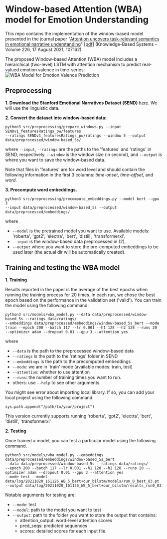 # Window-based Attention (WBA) model for Emotion Understanding

This repo contains the implementation of the window-based model presented in the journal paper "[Attention uncovers task-relevant semantics in emotional narrative understanding](https://www.sciencedirect.com/science/article/abs/pii/S0950705121004251)" \[[pdf](https://www.dropbox.com/s/mhmbaq1meeb2lva/Narrative-WBA-KB21.pdf?dl=0)\] (Knowledge-Based Systems - Volume 226, 17 August 2021, 107162)

The proposed Window-based Attention (WBA) model includes a hierarchical (two-level) LSTM with attention mechanism to predict real-valued emotion valence in time-series: 
![WBA Model for Emotion Valence Prediction](https://github.com/tsnguyen-pk/WBA4Emo/blob/master/data/img/WBA_model.jpg)


## Preprocessing 
**1. Download the Stanford Emotional Narratives Dataset (SEND)** [here](https://github.com/StanfordSocialNeuroscienceLab/SEND). We will use the linguistic data. 

**2. Convert the dataset into window-based data**:
```
python3 src/preprocessing/prepare_windows.py --input SENDv1_featuresRatings_pw/features 
--ratings SENDv1_featuresRatings_pw/ratings --window 5 --output data/preprocessed/window-based_5s/ 
```
where ```--input```, ```--ratings``` are the paths to the 'features' and 'ratings' in SEND, respectively. ```--window``` is the window size (in second), and ```--output``` is where you want to save the window-based data. 

Note that files in 'features' are for word level and should contain the following information in the first 3 columns: _time-onset_, _time-offset_, and _word_. 


**3. Precompute word embeddings.** 
```
python3 src/preprocessing/precompute_embeddings.py --model bert --gpu 3 
--input data/preprocessed/window-based_5s --output data/preprocessed/embeddings/
```
where 
* ```--model``` is the pretrained model you want to use. Available models: 'roberta', 'gpt2', 'electra', 'bert', 'distill', 'transformerxl'. 
* ```--input``` is the window-based data preprocessed in (2), 
* ```--output``` where you want to store the pre-computed embeddings to be used later (the actual dir will be automatically created). 

## Training and testing the WBA model
**1. Training**

Results reported in the paper is the average of the best epochs when running the training process for 20 times. In each run, we chose the best epoch based on the performance in the validation set ('valid'). You can train the model using the following command: 
```
python3 src/models/wba_model.py --data data/preprocessed/window-based_5s --ratings data/ratings/ 
--embeddings data/preprocessed/embeddings/window-based_5s_bert --mode train --epoch 200 --batch 117 --lr 0.001 --h1 128 --h2 128 --runs 20 
--optimizer adam --dropout 0.01 --gpu 3 --attention yes
```
where 
* ```--data``` is the path to the preprocessed window-based data 
* ```--ratings``` is the path to the 'ratings' folder in SEND
* ```--embeddings``` is the path to the precomputed embeddings
* ```--mode```: we are in 'train' mode (available modes: train, test)
* ```--attention```: whether to use attention
* ```--runs```: the number of training times you want to run. 
* others: use ```--help``` to see other arguments. 

You might see error about importing local library. If so, you can add your local project using the following command: 
```
sys.path.append("/path/to/your/project")
```

This version currently supports running 'roberta', 'gpt2', 'electra', 'bert', 'distill', 'transformerxl'

**2. Testing** 

Once trained a model, you can test a particular model using the following command. 

```
python3 src/models/wba_model.py --embeddings data/preprocessed/embeddings/window-based_5s_bert 
--data data/preprocessed/window-based_5s --ratings data/ratings/ 
--epoch 200 --batch 117 --lr 0.001 --h1 128 --h2 128 --runs 20 --optimizer adam --dropout 0.01 --gpu 3 --attention yes 
--mode test --model data/log/20211020_161126_WB_5_bert+our_bilstm/models/run_0_best_83.pt 
--output data/log/20211020_161126_WB_5_bert+our_bilstm/results_run0_83
```
Notable arguments for testing are: 
* ```--mode```: test
* ```--model```: path to the model you want to test
* ```--output```: path to the folder you want to store the output that contains:
    * attention_output: word-level attention scores  
    * pred_seqs: predicted sequences
    * scores: detailed scores for each input file.

